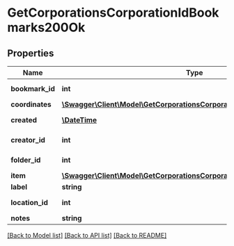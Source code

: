# GetCorporationsCorporationIdBookmarks200Ok

## Properties
Name | Type | Description | Notes
------------ | ------------- | ------------- | -------------
**bookmark_id** | **int** | bookmark_id integer | 
**coordinates** | [**\Swagger\Client\Model\GetCorporationsCorporationIdBookmarksCoordinates**](GetCorporationsCorporationIdBookmarksCoordinates.md) |  | [optional] 
**created** | [**\DateTime**](\DateTime.md) | created string | 
**creator_id** | **int** | creator_id integer | 
**folder_id** | **int** | folder_id integer | [optional] 
**item** | [**\Swagger\Client\Model\GetCorporationsCorporationIdBookmarksItem**](GetCorporationsCorporationIdBookmarksItem.md) |  | [optional] 
**label** | **string** | label string | 
**location_id** | **int** | location_id integer | 
**notes** | **string** | notes string | 

[[Back to Model list]](../README.md#documentation-for-models) [[Back to API list]](../README.md#documentation-for-api-endpoints) [[Back to README]](../README.md)


